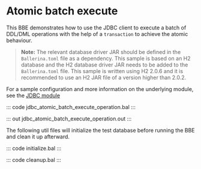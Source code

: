 # Atomic batch execute

This BBE demonstrates how to use the JDBC client to execute a batch of DDL/DML operations with the help of a `transaction` to achieve the atomic behaviour.

>**Note:** The relevant database driver JAR should be defined in the `Ballerina.toml` file as a dependency. This sample is based on an H2 database and the H2 database driver JAR needs to be added to the `Ballerina.toml` file. This sample is written using H2 2.0.6 and it is recommended to use an H2 JAR file of a version higher than 2.0.2.

For a sample configuration and more information on the underlying module, see the [JDBC module](https://lib.ballerina.io/ballerinax/java.jdbc/latest/) 

::: code jdbc_atomic_batch_execute_operation.bal :::

::: out jdbc_atomic_batch_execute_operation.out :::

The following util files will initialize the test database before running the BBE and clean it up afterward.

::: code initialize.bal :::

::: code cleanup.bal :::
